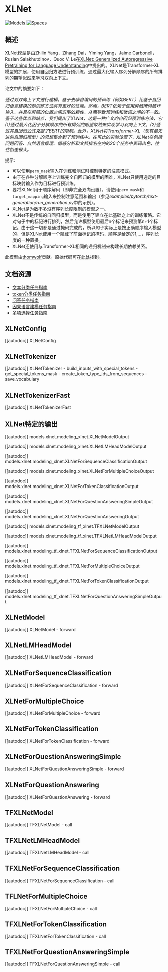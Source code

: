 <!--版权所有2020年The HuggingFace团队，保留所有权利。

根据Apache License，第2.0版（“许可证”），你除非符合许可证的规定，否则不得使用此文件。你可以在以下网址获取许可证的副本：

http://www.apache.org/licenses/LICENSE-2.0

除非适用的法律要求或书面同意，根据许可证分发的软件是"按原样"的方式分发的，不附带任何明示或暗示的保证或条件。请参阅许可证中的特定语言以及许可证下的限制。

⚠️ 请注意，此文件采用Markdown格式，但包含我们的文档生成器（类似于MDX）的特定语法，你在Markdown查看器中渲染可能不正确。-->

# XLNet

<div class="flex flex-wrap space-x-1">
<a href="https://huggingface.co/models?filter=xlnet">
<img alt="Models" src="https://img.shields.io/badge/All_model_pages-xlnet-blueviolet">
</a>
<a href="https://huggingface.co/spaces/docs-demos/xlnet-base-cased">
<img alt="Spaces" src="https://img.shields.io/badge/%F0%9F%A4%97%20Hugging%20Face-Spaces-blue">
</a>
</div>

## 概述

XLNet模型是由Zhilin Yang，Zihang Dai，Yiming Yang，Jaime Carbonell，Ruslan Salakhutdinov，Quoc V. Le在[XLNet: Generalized Autoregressive Pretraining for Language Understanding](https://arxiv.org/abs/1906.08237)中提出的。XLNet是Transformer-XL模型的扩展，使用自回归方法进行预训练，通过最大化输入序列分解顺序的所有排列的期望似然来学习双向上下文。

论文中的摘要如下：

*通过对双向上下文进行建模，基于去噪自编码的预训练（例如BERT）比基于自回归语言建模的预训练方法具有更好的性能。然而，BERT依赖于使用屏蔽掩码破坏输入，并且在屏蔽的位置之间忽略依赖性，从而导致预训练和微调之间的不一致。鉴于这些优点和缺点，我们提出了XLNet，这是一种广义的自回归预训练方法，它(1)通过最大化因子分解顺序的所有排列的期望似然来实现学习双向上下文，(2)通过其自回归公式克服了BERT的限制。此外，XLNet将Transformer-XL（现有最先进的自回归模型）的思想整合到了预训练中。在可比的实验设置下，XLNet在包括问题回答、自然语言推理、情感分析和文档排名在内的20个任务中表现出色，往往相差很大。*

提示:

- 可以使用`perm_mask`输入在训练和测试时控制特定的注意模式。
- 由于在各种分解顺序上训练完全自回归的模型的困难，XLNet只使用选定的目标映射输入作为目标进行预训练。
- 要将XLNet用于顺序解码（即非完全双向设置），请使用`perm_mask`和`target_mapping`输入来控制注意范围和输出（参见*examples/pytorch/text-generation/run_generation.py*中的示例）。
- XLNet是为数不多没有序列长度限制的模型之一。
- XLNet不是传统的自回归模型，而是使用了建立在此基础之上的训练策略。它对句子中的标记进行排列，然后允许模型使用最后n个标记来预测第n+1个标记。由于这一切都是通过掩码完成的，所以句子实际上是按正确顺序输入模型的，但是XLNet使用一个隐藏了前面标记的掩码，顺序是给定的1,…，序列长度的一种置换。
- XLNet还使用与Transformer-XL相同的递归机制来构建长期依赖关系。

此模型由[thomwolf](https://huggingface.co/thomwolf)贡献。原始代码可在[此处](https://github.com/zihangdai/xlnet/)找到。

## 文档资源

- [文本分类任务指南](../tasks/sequence_classification)
- [token分类任务指南](../tasks/token_classification)
- [问答任务指南](../tasks/question_answering)
- [因果语言建模任务指南](../tasks/language_modeling)
- [多项选择任务指南](../tasks/multiple_choice)

## XLNetConfig

[[autodoc]] XLNetConfig

## XLNetTokenizer

[[autodoc]] XLNetTokenizer
    - build_inputs_with_special_tokens
    - get_special_tokens_mask
    - create_token_type_ids_from_sequences
    - save_vocabulary

## XLNetTokenizerFast

[[autodoc]] XLNetTokenizerFast

## XLNet特定的输出

[[autodoc]] models.xlnet.modeling_xlnet.XLNetModelOutput

[[autodoc]] models.xlnet.modeling_xlnet.XLNetLMHeadModelOutput

[[autodoc]] models.xlnet.modeling_xlnet.XLNetForSequenceClassificationOutput

[[autodoc]] models.xlnet.modeling_xlnet.XLNetForMultipleChoiceOutput

[[autodoc]] models.xlnet.modeling_xlnet.XLNetForTokenClassificationOutput

[[autodoc]] models.xlnet.modeling_xlnet.XLNetForQuestionAnsweringSimpleOutput

[[autodoc]] models.xlnet.modeling_xlnet.XLNetForQuestionAnsweringOutput

[[autodoc]] models.xlnet.modeling_tf_xlnet.TFXLNetModelOutput

[[autodoc]] models.xlnet.modeling_tf_xlnet.TFXLNetLMHeadModelOutput

[[autodoc]] models.xlnet.modeling_tf_xlnet.TFXLNetForSequenceClassificationOutput

[[autodoc]] models.xlnet.modeling_tf_xlnet.TFXLNetForMultipleChoiceOutput

[[autodoc]] models.xlnet.modeling_tf_xlnet.TFXLNetForTokenClassificationOutput

[[autodoc]] models.xlnet.modeling_tf_xlnet.TFXLNetForQuestionAnsweringSimpleOutput

## XLNetModel

[[autodoc]] XLNetModel
    - forward

## XLNetLMHeadModel

[[autodoc]] XLNetLMHeadModel
    - forward

## XLNetForSequenceClassification

[[autodoc]] XLNetForSequenceClassification
    - forward

## XLNetForMultipleChoice

[[autodoc]] XLNetForMultipleChoice
    - forward

## XLNetForTokenClassification

[[autodoc]] XLNetForTokenClassification
    - forward

## XLNetForQuestionAnsweringSimple

[[autodoc]] XLNetForQuestionAnsweringSimple
    - forward

## XLNetForQuestionAnswering

[[autodoc]] XLNetForQuestionAnswering
    - forward

## TFXLNetModel

[[autodoc]] TFXLNetModel
    - call

## TFXLNetLMHeadModel

[[autodoc]] TFXLNetLMHeadModel
    - call

## TFXLNetForSequenceClassification

[[autodoc]] TFXLNetForSequenceClassification
    - call

## TFLNetForMultipleChoice

[[autodoc]] TFXLNetForMultipleChoice
    - call

## TFXLNetForTokenClassification

[[autodoc]] TFXLNetForTokenClassification
    - call

## TFXLNetForQuestionAnsweringSimple

[[autodoc]] TFXLNetForQuestionAnsweringSimple
    - call